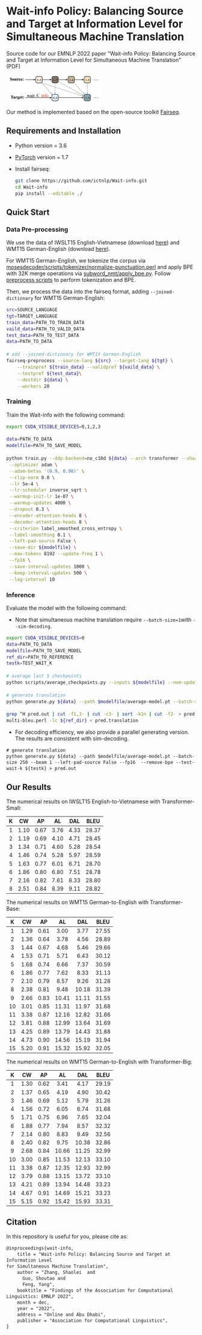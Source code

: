 # Wait-info Policy: Balancing Source and Target at Information Level for Simultaneous Machine Translation

Source code for our EMNLP 2022 paper "Wait-info Policy: Balancing Source and Target at Information Level for Simultaneous Machine Translation" (PDF)

<img src="./Wait-info.png" alt="Wait-info" style="zoom: 25%;" />

Our method is implemented based on the open-source toolkit [Fairseq](https://github.com/pytorch/fairseq).

## Requirements and Installation

- Python version = 3.6

- [PyTorch](http://pytorch.org/) version = 1.7

- Install fairseq:

  ```bash
  git clone https://github.com/ictnlp/Wait-info.git
  cd Wait-info
  pip install --editable ./
  ```


## Quick Start

### Data Pre-processing

We use the data of IWSLT15 English-Vietnamese (download [here](https://nlp.stanford.edu/projects/nmt/)) and WMT15 German-English (download [here](https://www.statmt.org/wmt15/)).

For WMT15 German-English, we tokenize the corpus via [mosesdecoder/scripts/tokenizer/normalize-punctuation.perl](https://github.com/moses-smt/mosesdecoder) and apply BPE with 32K merge operations via [subword_nmt/apply_bpe.py](https://github.com/rsennrich/subword-nmt). Follow [preprocess scripts](https://github.com/Vily1998/wmt16-scripts) to perform tokenization and BPE.

Then, we process the data into the fairseq format, adding `--joined-dictionary` for WMT15 German-English:

```bash
src=SOURCE_LANGUAGE
tgt=TARGET_LANGUAGE
train_data=PATH_TO_TRAIN_DATA
vaild_data=PATH_TO_VALID_DATA
test_data=PATH_TO_TEST_DATA
data=PATH_TO_DATA

# add --joined-dictionary for WMT15 German-English
fairseq-preprocess --source-lang ${src} --target-lang ${tgt} \
    --trainpref ${train_data} --validpref ${vaild_data} \
    --testpref ${test_data}\
    --destdir ${data} \
    --workers 20
```

### Training

Train the Wait-info with the following command:

```bash
export CUDA_VISIBLE_DEVICES=0,1,2,3

data=PATH_TO_DATA
modelfile=PATH_TO_SAVE_MODEL

python train.py --ddp-backend=no_c10d ${data} --arch transformer --share-all-embeddings \
 --optimizer adam \
 --adam-betas '(0.9, 0.98)' \
 --clip-norm 0.0 \
 --lr 5e-4 \
 --lr-scheduler inverse_sqrt \
 --warmup-init-lr 1e-07 \
 --warmup-updates 4000 \
 --dropout 0.3 \
 --encoder-attention-heads 8 \
 --decoder-attention-heads 8 \
 --criterion label_smoothed_cross_entropy \
 --label-smoothing 0.1 \
 --left-pad-source False \
 --save-dir ${modelfile} \
 --max-tokens 8192 --update-freq 1 \
 --fp16 \
 --save-interval-updates 1000 \
 --keep-interval-updates 500 \
 --log-interval 10
```

### Inference

Evaluate the model with the following command:

- Note that simultaneous machine translation require `--batch-size=1`with `--sim-decoding`.

```bash
export CUDA_VISIBLE_DEVICES=0
data=PATH_TO_DATA
modelfile=PATH_TO_SAVE_MODEL
ref_dir=PATH_TO_REFERENCE
testk=TEST_WAIT_K

# average last 5 checkpoints
python scripts/average_checkpoints.py --inputs ${modelfile} --num-update-checkpoints 5 --output ${modelfile}/average-model.pt 

# generate translation
python generate.py ${data} --path $modelfile/average-model.pt --batch-size 1 --beam 1 --left-pad-source False --fp16  --remove-bpe --test-wait-k ${testk} --sim-decoding > pred.out

grep ^H pred.out | cut -f1,3- | cut -c3- | sort -k1n | cut -f2- > pred.translation
multi-bleu.perl -lc ${ref_dir} < pred.translation
```

- For decoding efficiency, we also provide a parallel generating version. The results are consistent with sim-decoding.

```shell
# generate translation
python generate.py ${data} --path $modelfile/average-model.pt --batch-size 250 --beam 1 --left-pad-source False --fp16  --remove-bpe --test-wait-k ${testk} > pred.out
```

## Our Results

The numerical results on IWSLT15 English-to-Vietnamese with Transformer-Small:

|  K   |  CW  |  AP  |  AL  | DAL  | BLEU  |
| :--: | :--: | :--: | :--: | :--: | ----- |
|  1   | 1.10 | 0.67 | 3.76 | 4.33 | 28.37 |
|  2   | 1.19 | 0.69 | 4.10 | 4.71 | 28.45 |
|  3   | 1.34 | 0.71 | 4.60 | 5.28 | 28.54 |
|  4   | 1.46 | 0.74 | 5.28 | 5.97 | 28.59 |
|  5   | 1.63 | 0.77 | 6.01 | 6.71 | 28.70 |
|  6   | 1.86 | 0.80 | 6.80 | 7.51 | 28.78 |
|  7   | 2.16 | 0.82 | 7.61 | 8.33 | 28.80 |
|  8   | 2.51 | 0.84 | 8.39 | 9.11 | 28.82 |

The numerical results on WMT15 German-to-English with Transformer-Base:

|  K   |  CW  |  AP  |  AL   |  DAL  | BLEU  |
| :--: | :--: | :--: | :---: | :---: | ----- |
|  1   | 1.29 | 0.61 | 3.00  | 3.77  | 27.55 |
|  2   | 1.36 | 0.64 | 3.78  | 4.56  | 28.89 |
|  3   | 1.44 | 0.67 | 4.68  | 5.46  | 29.66 |
|  4   | 1.53 | 0.71 | 5.71  | 6.43  | 30.12 |
|  5   | 1.68 | 0.74 | 6.66  | 7.37  | 30.59 |
|  6   | 1.86 | 0.77 | 7.62  | 8.33  | 31.13 |
|  7   | 2.10 | 0.79 | 8.57  | 9.26  | 31.28 |
|  8   | 2.38 | 0.81 | 9.48  | 10.18 | 31.39 |
|  9   | 2.66 | 0.83 | 10.41 | 11.11 | 31.55 |
|  10  | 3.01 | 0.85 | 11.31 | 11.97 | 31.68 |
|  11  | 3.38 | 0.87 | 12.16 | 12.82 | 31.66 |
|  12  | 3.81 | 0.88 | 12.99 | 13.64 | 31.69 |
|  13  | 4.25 | 0.89 | 13.79 | 14.43 | 31.88 |
|  14  | 4.73 | 0.90 | 14.56 | 15.19 | 31.94 |
|  15  | 5.20 | 0.91 | 15.32 | 15.92 | 32.05 |

The numerical results on WMT15 German-to-English with Transformer-Big:

|  K   |  CW  |  AP  |  AL   |  DAL  | BLEU  |
| :--: | :--: | :--: | :---: | :---: | ----- |
|  1   | 1.30 | 0.62 | 3.41  | 4.17  | 29.19 |
|  2   | 1.37 | 0.65 | 4.19  | 4.90  | 30.42 |
|  3   | 1.46 | 0.69 | 5.12  | 5.79  | 31.26 |
|  4   | 1.56 | 0.72 | 6.05  | 6.74  | 31.68 |
|  5   | 1.71 | 0.75 | 6.96  | 7.65  | 32.04 |
|  6   | 1.88 | 0.77 | 7.94  | 8.57  | 32.32 |
|  7   | 2.14 | 0.80 | 8.83  | 9.49  | 32.56 |
|  8   | 2.40 | 0.82 | 9.75  | 10.38 | 32.86 |
|  9   | 2.68 | 0.84 | 10.66 | 11.25 | 32.99 |
|  10  | 3.00 | 0.85 | 11.53 | 12.13 | 33.10 |
|  11  | 3.38 | 0.87 | 12.35 | 12.93 | 32.99 |
|  12  | 3.79 | 0.88 | 13.15 | 13.72 | 33.10 |
|  13  | 4.21 | 0.89 | 13.94 | 14.48 | 33.23 |
|  14  | 4.67 | 0.91 | 14.69 | 15.21 | 33.23 |
|  15  | 5.15 | 0.92 | 15.42 | 15.93 | 33.31 |

## Citation

In this repository is useful for you, please cite as:

```
@inproceedings{wait-info,
    title = "Wait-info Policy: Balancing Source and Target at Information Level
for Simultaneous Machine Translation",
    author = "Zhang, Shaolei  and
      Guo, Shoutao and
      Feng, Yang",
    booktitle = "Findings of the Association for Computational Linguistics: EMNLP 2022",
    month = dec,
    year = "2022",
    address = "Online and Abu Dhabi",
    publisher = "Association for Computational Linguistics",
}
```
